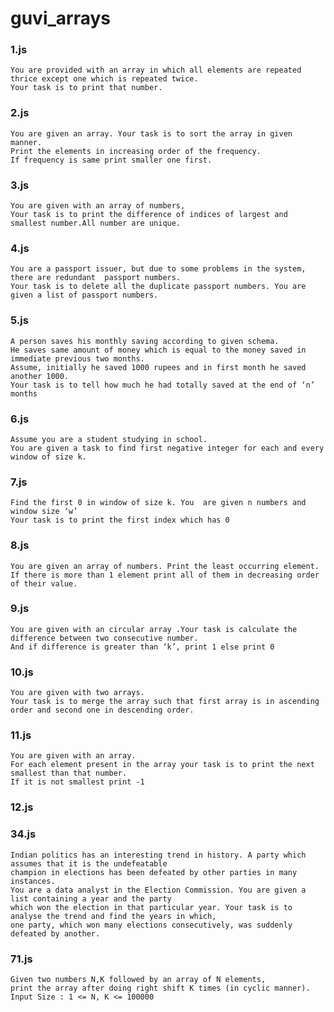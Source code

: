 # guvi_arrays

### 1.js
    You are provided with an array in which all elements are repeated thrice except one which is repeated twice.
    Your task is to print that number.

### 2.js
    You are given an array. Your task is to sort the array in given manner. 
    Print the elements in increasing order of the frequency.
    If frequency is same print smaller one first.
    
### 3.js
    You are given with an array of numbers,
    Your task is to print the difference of indices of largest and smallest number.All number are unique.
    
### 4.js
    You are a passport issuer, but due to some problems in the system, there are redundant  passport numbers. 
    Your task is to delete all the duplicate passport numbers. You are given a list of passport numbers.
    
### 5.js
    A person saves his monthly saving according to given schema.
    He saves same amount of money which is equal to the money saved in immediate previous two months.
    Assume, initially he saved 1000 rupees and in first month he saved another 1000.
    Your task is to tell how much he had totally saved at the end of ‘n’ months
    
### 6.js
    Assume you are a student studying in school.
    You are given a task to find first negative integer for each and every window of size k.
    
### 7.js
    Find the first 0 in window of size k. You  are given n numbers and window size ‘w’
    Your task is to print the first index which has 0
    
### 8.js
    You are given an array of numbers. Print the least occurring element.
    If there is more than 1 element print all of them in decreasing order of their value.
    
### 9.js
    You are given with an circular array .Your task is calculate the difference between two consecutive number.
    And if difference is greater than ‘k’, print 1 else print 0
    
### 10.js
    You are given with two arrays.
    Your task is to merge the array such that first array is in ascending order and second one in descending order.
    
### 11.js
    You are given with an array. 
    For each element present in the array your task is to print the next smallest than that number. 
    If it is not smallest print -1
    
### 12.js
    
    
### 34.js
    Indian politics has an interesting trend in history. A party which assumes that it is the undefeatable
    champion in elections has been defeated by other parties in many instances.
    You are a data analyst in the Election Commission. You are given a list containing a year and the party 
    which won the election in that particular year. Your task is to analyse the trend and find the years in which, 
    one party, which won many elections consecutively, was suddenly defeated by another.
    
### 71.js
    Given two numbers N,K followed by an array of N elements, 
    print the array after doing right shift K times (in cyclic manner).
    Input Size : 1 <= N, K <= 100000
